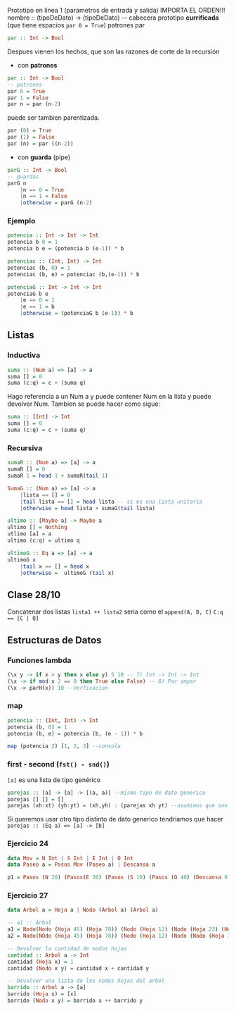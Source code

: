 Prototipo en linea 1 (parametros de entrada y salida)
IMPORTA EL ORDEN!!!
nombre :: (tipoDeDato) -> (tipoDeDato) -- cabecera prototipo **currificada** (que tiene espacios `par 0 = True`) patrones par
``` Haskell
par :: Int -> Bool
```

Despues vienen los hechos, que son las razones de corte de la recursión
- con **patrones**
```Haskell
par :: Int -> Bool
-- patrones
par 0 = True
par 1 = False
par n = par (n-2)
```
puede ser tambien parentizada.
```Haskell
par (0) = True
par (1) = False
par (n) = par ((n-2))
```

- con **guarda** (pipe)
```Haskell
parG :: Int -> Bool
-- guardas
parG n
	|n == 0 = True
	|n == 1 = False
	|otherwise = parG (n-2)
```

### Ejemplo
```Haskell
potencia :: Int -> Int -> Int
potencia b 0 = 1
potencia b e = (potencia b (e-1)) * b
```

```Haskell
potenciac :: (Int, Int) -> Int
potenciac (b, 0) = 1
potenciac (b, e) = potenciac (b,(e-1)) * b
```

```Haskell
potenciaG :: Int -> Int -> Int
potenciaG b e
	|e == 0 = 1
	|e == 1 = b
	|otherwise = (potenciaG b (e-1)) * b
```

## Listas
### Inductiva
```Haskell
suma :: (Num a) => [a] -> a
suma [] = 0
suma (c:q) = c + (suma q)
```
Hago referencia a un Num a y puede contener Num en la lista y puede devolver Num. Tambien se puede hacer como sigue:
```Haskell
suma :: [Int] -> Int
suma [] = 0
suma (c:q) = c + (suma q)
```
### Recursiva
```Haskell
sumaR :: (Num a) => [a] -> a
sumaR [] = 0
sumaR 1 = head 1 + sumaR(tail 1)
```

```Haskell
SumaG :: (Num a) => [a] -> a
	|lista == [] = 0
	|tail lista == [] = head lista -- si es una lista unitaria
	|otherwise = head lista + sumaG(tail lista)
```

```Haskell
ultimo :: [Maybe a] -> Maybe a
ultimo [] = Nothing
utlimo [a] = a
ultimo (c:q) = ultimo q
```

```Haskell
ultimoG :: Eq a => [a] -> a
ultimoG x
	|tail x == [] = head x
	|otherwise =  ultimoG (tail x)
```

## Clase 28/10
Concatenar dos listas
`lista1 ++ lista2` seria como el `append(A, B, C)`
`C:q == [C | Q]`
## Estructuras de Datos
### Funciones lambda
``` Haskell
(\x y -> if x > y then x else y) 5 10 -- 7) Int -> Int -> Int
(\x -> if mod x 2 == 0 then True else False) -- 8) Par impar
(\x -> parH(x)) 10 --Verficacion
```

### map
```Haskell
potencia :: (Int, Int) -> Int
potencia (b, 0) = 1
potencia (b, e) = potencia (b, (e - 1)) * b

map (potencia 2) [1, 2, 3] --consola
```

### first - second (`fst() - snd()`)
`[a]` es una lista de tipo genérico
```Haskell
parejas :: [a] -> [a] -> [(a, a)] --mismo tipo de dato generico
parejas [] [] = []
parejas (xh:xt) (yh:yt) = (xh,yh) : (parejas xh yt) --asumimos que son listas de la misma longitud
```
Si queremos usar otro tipo distinto de dato generico tendriamos que hacer
`parejas :: (Eq a) => [a] -> [b]`

### Ejercicio 24
```Haskell
data Mov = N Int | S Int | E Int | O Int
data Paseo a = Pasos Mov (Paseo a) | Descansa a

p1 = Pasos (N 20) (Pasos(E 30) (Pasos (S 10) (Pasos (O 40) (Descansa 0))))
```

### Ejercicio 27 
```Haskell
data Arbol a = Hoja a | Nodo (Arbol a) (Arbol a)

-- a1 :: Arbol
a1 = Nodo(Nodo (Hoja 45) (Hoja 78)) (Nodo (Hoja 12) (Nodo (Hoja 23) (Hoja 13)))
a2 = Nodo(NOdo (Hoja 45) (Hoja 78)) (Nodo (Hoja 12) (Nodo (Nodo (Hoja 30) (Hoja 30)) (Hoja 13)))
```

```Haskell
-- Devolver la cantidad de nodos hojas
cantidad :: Arbol a -> Int
cantidad (Hoja x) = 1
cantidad (Nodo x y) = cantidad x + cantidad y
```

```Haskell
-- Devolver una lista de los nodos hojas del arbol
barrido :: Arbol a -> [a]
barrido (Hoja x) = [x]
barrido (Nodo x y) = barrido x ++ barrido y
```
